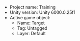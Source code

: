<!-- UNITY CODE ASSIST INSTRUCTIONS START -->
- Project name: Training
- Unity version: Unity 6000.0.25f1
- Active game object:
  - Name: Target
  - Tag: Untagged
  - Layer: Default
<!-- UNITY CODE ASSIST INSTRUCTIONS END -->
